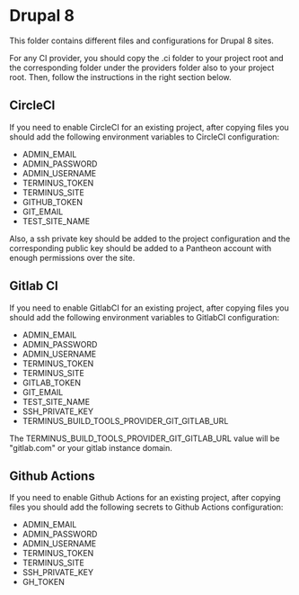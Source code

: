 # Drupal 8

This folder contains different files and configurations for Drupal 8 sites.

For any CI provider, you should copy the .ci folder to your project root and the corresponding folder under the providers folder also to your project root. Then, follow the instructions in the right section below.

## CircleCI

If you need to enable CircleCI for an existing project, after copying files you should add the following environment variables to CircleCI configuration:

- ADMIN_EMAIL
- ADMIN_PASSWORD
- ADMIN_USERNAME
- TERMINUS_TOKEN
- TERMINUS_SITE
- GITHUB_TOKEN
- GIT_EMAIL
- TEST_SITE_NAME

Also, a ssh private key should be added to the project configuration and the corresponding public key should be added to a Pantheon account with enough permissions over the site.

## Gitlab CI

If you need to enable GitlabCI for an existing project, after copying files you should add the following environment variables to GitlabCI configuration:

- ADMIN_EMAIL
- ADMIN_PASSWORD
- ADMIN_USERNAME
- TERMINUS_TOKEN
- TERMINUS_SITE
- GITLAB_TOKEN
- GIT_EMAIL
- TEST_SITE_NAME
- SSH_PRIVATE_KEY
- TERMINUS_BUILD_TOOLS_PROVIDER_GIT_GITLAB_URL

The TERMINUS_BUILD_TOOLS_PROVIDER_GIT_GITLAB_URL value will be "gitlab.com" or your gitlab instance domain.

## Github Actions

If you need to enable Github Actions for an existing project, after copying files you should add the following secrets to Github Actions configuration:

- ADMIN_EMAIL
- ADMIN_PASSWORD
- ADMIN_USERNAME
- TERMINUS_TOKEN
- TERMINUS_SITE
- SSH_PRIVATE_KEY
- GH_TOKEN
